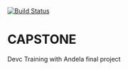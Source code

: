 [![Build Status](https://travis-ci.com/phezzy-test/backend.svg?token=G5JkSWBYFXmFipMgp8q2&branch=master)](https://travis-ci.com/phezzy-test/backend)
# CAPSTONE
Devc Training with Andela final project
